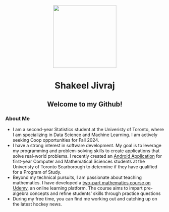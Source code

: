 <div id="header" align="center">
  <img src="https://media.giphy.com/media/06vbLCWUQcDKGFVjPt/giphy.gif" width="200"/>
</div>

<h1 align = "center">Shakeel Jivraj</h1>

<h2 align = "center">Welcome to my Github! </h2>

### About Me ###
- I am a second-year Statistics student at the Univeristy of Toronto, where I am specializing in Data Science and Machine Learning. I am actively seeking Coop opportunities for Fall 2024.
- I have a strong interest in software development. My goal is to leverage my programming and problem-solving skills to create applications that solve real-world problems. I recently created an <a href="https://github.com/Shak789/DecisionMate" target="_blank">Android Application</a> for first-year Computer and Mathematical Sciences students at the Univeristy of Toronto Scarborough to determine if they have qualified for a Program of Study.
- Beyond my technical pursuits, I am passionate about teaching mathematics. I have developed a <a href="https://www.udemy.com/user/shakeel-jivraj/" target="_blank">two-part mathematics course on Udemy</a>, an online learning platform. The course aims to impart pre-algebra concepts and refine students' skills through practice questions
- During my free time, you can find me working out and catching up on the latest hockey news.

